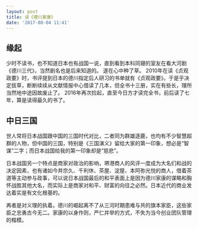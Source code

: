 ```yaml
---
layout: post
title: 读《德川家康》
date: '2017-08-04 11:41'
---
```


## 缘起
少时不读书，也不知道日本也有战国一说，直到看到本科同寝的室友在看大河剧《德川三代》，当然剧名也是后来知道的。
遂在心中种了草。
2010年在读《贞观政要》时，书评提到日本的德川指定后人研习的书单就有《贞观政要》。于是乎决定拔草，断断续续从文献情报中心借读了几本，但全书十三册，实在有些长，理所当然地中途因故废止了。
2016年再次捡起，直至今日方才读完全书，前后读了七年，算是读得最久的书了。

## 中日三国
世人常将日本战国跟中国的三国时代对比，二者同为群雄逐鹿，也均有不少智慧超群的人物，但中国的三国，特别是《三国演义》留给大家的第一印象，想必是“智谋”二字；而日本战国给我的第一印象却是“慈悲”。

日本战国另一个特点是商家对政治的影响，堺港商人的风评一度成为大名们和战的决定因素，也有诸如今井宗久、千利休、茶屋、淀屋、本阿弥光悦的商人，借着茶道等主动参与政事，可以说日本战国最后的和平表面上是因为德川家康的谋略和胸怀战胜其他大名，而实际上是商家对和平、财富的向往之必然。日本近代的商业发达着实是有文化根基的。

再者是对义理的执着。德川的崛起离不了从三河时期患难与共的旗本家臣，这些家臣之忠勇古今无二。家康的以身作则，严仁并举的方式，不失为当今创业团队管理的楷模。
